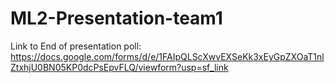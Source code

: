 # ML2-Presentation-team1
Link to End of presentation poll: https://docs.google.com/forms/d/e/1FAIpQLScXwvEXSeKk3xEyGpZXOaT1nlZtxhjU0BN05KP0dcPsEpvFLQ/viewform?usp=sf_link
